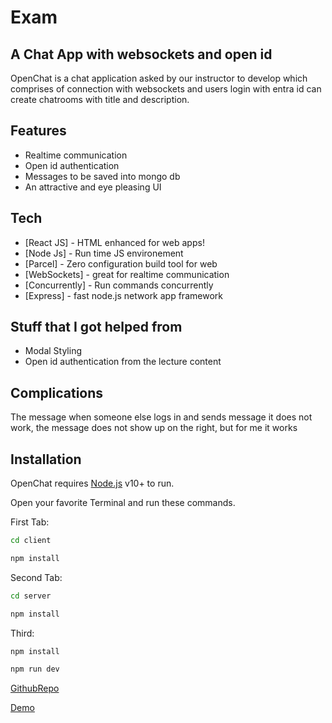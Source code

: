 # Exam
## A Chat App with websockets and open id 



OpenChat is a chat application asked by our instructor to develop which comprises of connection with websockets and users login with entra id can create chatrooms with title and description.



## Features

- Realtime communication
- Open id authentication
- Messages to be saved into mongo db
- An attractive and eye pleasing UI




## Tech



- [React JS] - HTML enhanced for web apps!
- [Node Js] - Run time JS environement
- [Parcel] - Zero configuration build tool for web
- [WebSockets] - great for realtime communication
- [Concurrently] - Run commands concurrently
- [Express] - fast node.js network app framework 

## Stuff that I got helped from 
- Modal Styling
- Open id authentication from the lecture content

## Complications 
The message  when someone else logs in and sends message it does not work, the message does not show up on the right, but for me it works

## Installation

OpenChat requires [Node.js](https://nodejs.org/) v10+ to run.

Open your favorite Terminal and run these commands.

First Tab:

```sh
cd client
```
```sh
npm install
```

Second Tab:

```sh
cd server
```
```sh
npm install
```
Third:

```sh
npm install 
```
```sh
npm run dev
```
[GithubRepo](https://github.com/kristiania-pg6301-2023/pg6301eksamen-maiwand0314)
 
[Demo](https://openchat-4bfb4f680def.herokuapp.com/)
